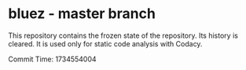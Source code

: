 # bluez - master branch

This repository contains the frozen state of the repository.
Its history is cleared. It is used only for static code
analysis with Codacy.

Commit Time: 1734554004